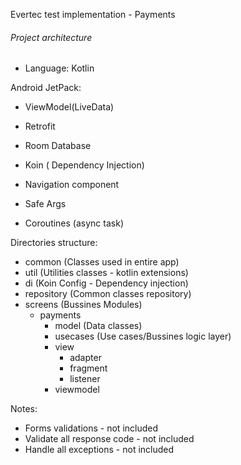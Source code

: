 Evertec test implementation - Payments

###### Project architecture  ######

- Language: Kotlin

Android JetPack:
  - ViewModel(LiveData)
  - Retrofit
  - Room Database
  - Koin ( Dependency Injection)
  - Navigation component
  - Safe Args

- Coroutines (async task)

Directories structure:
  - common (Classes used in entire app)
  - util (Utilities classes - kotlin extensions)
  - di (Koin Config - Dependency injection)
  - repository (Common classes repository)
  - screens (Bussines Modules)
    - payments
      - model (Data classes)
      - usecases (Use cases/Bussines logic layer)
      - view
          - adapter
          - fragment
          - listener
      - viewmodel


Notes: 
- Forms validations - not included
- Validate all response code - not included
- Handle all exceptions - not included